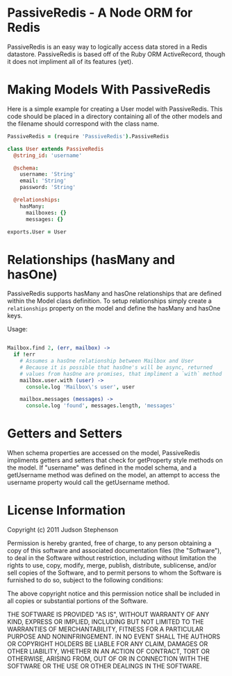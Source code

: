 # PassiveRedis - A Node ORM for Redis

PassiveRedis is an easy way to logically access data stored in a Redis
datastore. PassiveRedis is based off of the Ruby ORM ActiveRecord,
though it does not impliment all of its features (yet).

# Making Models With PassiveRedis

Here is a simple example for creating a User model with PassiveRedis.
This code should be placed in a directory containing all of the other
models and the filename should correspond with the class name.

```coffeescript
PassiveRedis = (require 'PassiveRedis').PassiveRedis

class User extends PassiveRedis
  @string_id: 'username'

  @schema:
    username: 'String'
    email: 'String'
    password: 'String'

  @relationships:
    hasMany:
      mailboxes: {}
      messages: {}

exports.User = User
```

# Relationships (hasMany and hasOne)

PassiveRedis supports hasMany and hasOne relationships that are defined
within the Model class definition. To setup relationships simply create a `relationships`
property on the model and define the hasMany and hasOne keys.

Usage:

```coffeescript

Mailbox.find 2, (err, mailbox) ->
  if !err
    # Assumes a hasOne relationship between Mailbox and User
    # Because it is possible that hasOne's will be async, returned
    # values from hasOne are promises, that impliment a `with` method
    mailbox.user.with (user) ->
      console.log 'Mailbox\'s user', user

    mailbox.messages (messages) ->
      console.log 'found', messages.length, 'messages'
```


# Getters and Setters

When schema properties are accessed on the model, PassiveRedis
impliments getters and setters that check for getProperty style methods
on the model. If "username" was defined in the model schema, and a
getUsername method was defined on the model, an attempt to access the
username property would call the getUsername method.


# License Information

Copyright (c) 2011 Judson Stephenson

Permission is hereby granted, free of charge, to any person obtaining a copy of this software and associated documentation files (the "Software"), to deal in the Software without restriction, including without limitation the rights to use, copy, modify, merge, publish, distribute, sublicense, and/or sell copies of the Software, and to permit persons to whom the Software is furnished to do so, subject to the following conditions:

The above copyright notice and this permission notice shall be included in all copies or substantial portions of the Software.

THE SOFTWARE IS PROVIDED "AS IS", WITHOUT WARRANTY OF ANY KIND, EXPRESS OR IMPLIED, INCLUDING BUT NOT LIMITED TO THE WARRANTIES OF MERCHANTABILITY, FITNESS FOR A PARTICULAR PURPOSE AND NONINFRINGEMENT. IN NO EVENT SHALL THE AUTHORS OR COPYRIGHT HOLDERS BE LIABLE FOR ANY CLAIM, DAMAGES OR OTHER LIABILITY, WHETHER IN AN ACTION OF CONTRACT, TORT OR OTHERWISE, ARISING FROM, OUT OF OR IN CONNECTION WITH THE SOFTWARE OR THE USE OR OTHER DEALINGS IN THE SOFTWARE.
